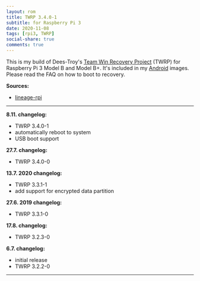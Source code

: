 ```yaml
---
layout: rom
title: TWRP 3.4.0-1
subtitle: for Raspberry Pi 3
date: 2020-11-08
tags: [rpi3, TWRP]
social-share: true
comments: true
---
```


This is my build of Dees-Troy's [Team Win Recovery Project](https://twrp.me) (TWRP) for Raspberry Pi 3 Model B and Model B+. It's included in my [Android](/devices/rpi3) images. Please read the FAQ on how to boot to recovery.

**Sources:**

- [lineage-rpi](https://github.com/lineage-rpi/android_local_manifest/tree/lineage-16.0-twrp)

----

**8.11. changelog:**

- TWRP 3.4.0-1
- automatically reboot to system
- USB boot support

**27.7. changelog:**

- TWRP 3.4.0-0

**13.7. 2020 changelog:**

- TWRP 3.3.1-1
- add support for encrypted data partition

**27.6. 2019 changelog:**

- TWRP 3.3.1-0

**17.8. changelog:**

- TWRP 3.2.3-0

**6.7. changelog:**

- initial release
- TWRP 3.2.2-0

----

